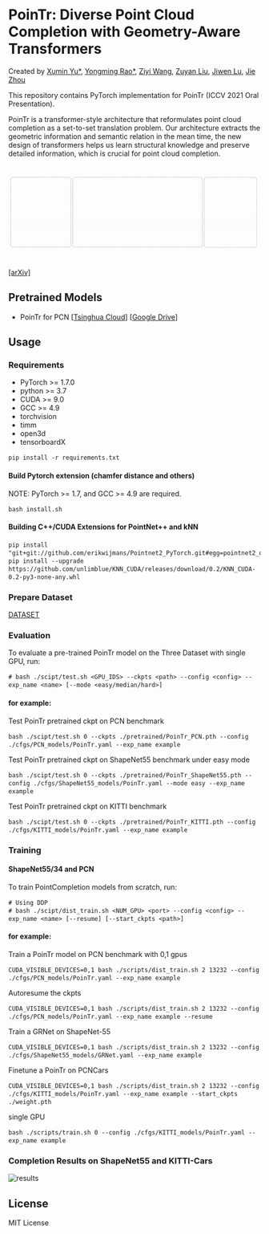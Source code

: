 # PoinTr: Diverse Point Cloud Completion with Geometry-Aware Transformers

Created by [Xumin Yu\*](https://yuxumin.github.io/), [Yongming Rao\*](https://raoyongming.github.io/), [Ziyi Wang](https://github.com/LavenderLA), [Zuyan Liu](https://github.com/lzy-19), [Jiwen Lu](https://scholar.google.com/citations?user=TN8uDQoAAAAJ&hl=en&authuser=1), [Jie Zhou](https://scholar.google.com/citations?user=6a79aPwAAAAJ&hl=en&authuser=1)

This repository contains PyTorch implementation for PoinTr (ICCV 2021 Oral Presentation).

PoinTr is a transformer-style architecture that reformulates point cloud completion as a set-to-set translation problem. Our architecture extracts the geometric information and semantic relation in the mean time, the new design of transformers helps us learn structural knowledge and preserve detailed information, which is crucial for point cloud completion.

![intro](fig/pointr.gif)

[[arXiv]]()

## Pretrained Models

 - PoinTr for PCN [[Tsinghua Cloud](https://cloud.tsinghua.edu.cn/f/55b01b2990e040aa9cb0/?dl=1)] [[Google Drive](https://drive.google.com/file/d/182xUHiUyIQhgqstFTVPoCyYyxmdiZlxq/view?usp=sharing)]

## Usage

### Requirements

- PyTorch >= 1.7.0
- python >= 3.7
- CUDA >= 9.0
- GCC >= 4.9 
- torchvision
- timm
- open3d
- tensorboardX

```
pip install -r requirements.txt
```

#### Build Pytorch extension (chamfer distance and others)

NOTE: PyTorch >= 1.7,  and GCC >= 4.9 are required.

```
bash install.sh
```

#### Building C++/CUDA Extensions for PointNet++ and kNN
```
pip install "git+git://github.com/erikwijmans/Pointnet2_PyTorch.git#egg=pointnet2_ops&subdirectory=pointnet2_ops_lib"
pip install --upgrade https://github.com/unlimblue/KNN_CUDA/releases/download/0.2/KNN_CUDA-0.2-py3-none-any.whl
```

### Prepare Dataset

[DATASET](./DATASET.md)

### Evaluation

To evaluate a pre-trained PoinTr model on the Three Dataset with single GPU, run:

```
# bash ./scipt/test.sh <GPU_IDS> --ckpts <path> --config <config> --exp_name <name> [--mode <easy/median/hard>]
```
#### for example:
Test PoinTr pretrained ckpt on PCN benchmark
```
bash ./scipt/test.sh 0 --ckpts ./pretrained/PoinTr_PCN.pth --config ./cfgs/PCN_models/PoinTr.yaml --exp_name example
```
Test PoinTr pretrained ckpt on ShapeNet55 benchmark under easy mode
```
bash ./scipt/test.sh 0 --ckpts ./pretrained/PoinTr_ShapeNet55.pth --config ./cfgs/ShapeNet55_models/PoinTr.yaml --mode easy --exp_name example
```
Test PoinTr pretrained ckpt on KITTI benchmark
```
bash ./scipt/test.sh 0 --ckpts ./pretrained/PoinTr_KITTI.pth --config ./cfgs/KITTI_models/PoinTr.yaml --exp_name example
```

### Training

#### ShapeNet55/34 and PCN

To train PointCompletion models from scratch, run:

```
# Using DDP
# bash ./scipt/dist_train.sh <NUM_GPU> <port> --config <config> --exp_name <name> [--resume] [--start_ckpts <path>]
```
####  for example:
Train a PoinTr model on PCN benchmark with 0,1 gpus
```
CUDA_VISIBLE_DEVICES=0,1 bash ./scripts/dist_train.sh 2 13232 --config ./cfgs/PCN_models/PoinTr.yaml --exp_name example
```
Autoresume the ckpts
```
CUDA_VISIBLE_DEVICES=0,1 bash ./scripts/dist_train.sh 2 13232 --config ./cfgs/PCN_models/PoinTr.yaml --exp_name example --resume
```
Train a GRNet on ShapeNet-55
```
CUDA_VISIBLE_DEVICES=0,1 bash ./scripts/dist_train.sh 2 13232 --config ./cfgs/ShapeNet55_models/GRNet.yaml --exp_name example
```
Finetune a PoinTr on PCNCars
```
CUDA_VISIBLE_DEVICES=0,1 bash ./scripts/dist_train.sh 2 13232 --config ./cfgs/KITTI_models/PoinTr.yaml --exp_name example --start_ckpts ./weight.pth
```

single GPU
```
bash ./scripts/train.sh 0 --config ./cfgs/KITTI_models/PoinTr.yaml --exp_name example
```

### Completion Results on ShapeNet55 and KITTI-Cars

![results](fig/VisResults.gif)

## License
MIT License

